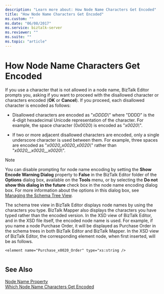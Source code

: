 ```yaml
---
description: "Learn more about: How Node Name Characters Get Encoded"
title: "How Node Name Characters Get Encoded"
ms.custom: ""
ms.date: "06/08/2017"
ms.service: biztalk-server
ms.reviewer: ""
ms.suite: ""
ms.topic: "article"
---
```

# How Node Name Characters Get Encoded
If you use a character that is not allowed in a node name, BizTalk Editor prompts you, asking if you want to proceed with the disallowed character or characters encoded (**OK** or **Cancel**). If you proceed, each disallowed character is encoded as follows:  
  
- Disallowed characters are encoded as "*xDDDD\\*" where "DDDD" is the 4-digit hexadecimal Unicode representation of the character. For example, the space character (0x0020) is encoded as "*x0020\\*".  
  
- If two or more adjacent disallowed characters are encoded, only a single underscore character is used between them. For example, three spaces are encoded as "*x0020_x0020_x0020\\*" rather than "*x0020\__x0020\__x0020\\*".  
  
> [!NOTE]
>  You can disable prompting for node name encoding by setting the **Show Encode Warning Dialog** property to **False** in the BizTalk Editor folder of the **Options** dialog box, available on the **Tools** menu, or by selecting the **Do not show this dialog in the future** check box in the node name encoding dialog box. For more information about the options in this dialog box, see [Managing the Schema Tree View](../core/how-to-manage-the-schema-tree-view.md).  
  
 The schema tree view in BizTalk Editor displays node names by using the characters you type. BizTalk Mapper also displays the characters you have typed rather than the encoded version. In the XSD view of BizTalk Editor, and in the XSD file itself, the encoded node name is used. For example, if you name a node Purchase Order, it will be displayed as Purchase Order in the schema trees in both BizTalk Editor and BizTalk Mapper. In the XSD view of BizTalk Editor, the corresponding element node, when first inserted, will be as follows.  
  
```  
<element name="Purchase_x0020_Order" type="xs:string />  
  
```  
  
## See Also  
 [Node Name Property](../core/node-name-property.md)   
 [Which Node Name Characters Get Encoded](../core/which-node-name-characters-get-encoded.md)
